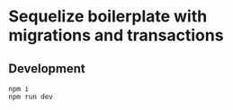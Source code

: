 # Sequelize boilerplate with migrations and transactions

## Development

```
npm i
npm run dev
```
